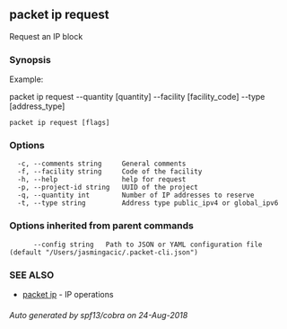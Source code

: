 ## packet ip request

Request an IP block

### Synopsis

Example:

packet ip request --quantity [quantity] --facility [facility_code] --type [address_type]

	

```
packet ip request [flags]
```

### Options

```
  -c, --comments string     General comments
  -f, --facility string     Code of the facility
  -h, --help                help for request
  -p, --project-id string   UUID of the project
  -q, --quantity int        Number of IP addresses to reserve
  -t, --type string         Address type public_ipv4 or global_ipv6
```

### Options inherited from parent commands

```
      --config string   Path to JSON or YAML configuration file (default "/Users/jasmingacic/.packet-cli.json")
```

### SEE ALSO

* [packet ip](packet_ip.md)	 - IP operations

###### Auto generated by spf13/cobra on 24-Aug-2018
